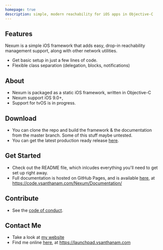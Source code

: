 ```yaml
---
homepage: true
description: simple, modern reachability for iOS apps in Objective-C
---
```

## Features
Nexum is a simple iOS framework that adds easy, drop-in reachability management support, along with other network utilities.

*  Get basic setup in just a few lines of code.
*  Flexible class separation (delegation, blocks, notifications)

## About
* Nexum is packaged as a static iOS framework, written in Objective-C
* Nexum support iOS 9.0+,
* Support for tvOS is in progress.

## Download
* You can clone the repo and build the framework & the documentation from the master branch. Some of this stuff maybe untested.
* You can get the latest production ready release [here](https://github.com/vsanthanam/Nexum/releases/latest).

## Get Started
* Check out the README file, which inlcudes everything you'll need to get set up right away.
* Full documentation is hosted on GitHub Pages, and is available [here](https://code.vsanthanam.com/Nexum/Documentation/), at https://code.vsanthanam.com/Nexum/Documentation/

## Contribute
* See the [code of conduct](https://code.vsanthanam.com/Nexum/CODE_OF_CONDUCT).

## Contact Me
* Take a look at [my website](https://www.vsanthanam.com)
* Find me online [here](https://launchpad.vsanthanam.com), at https://launchpad.vsanthanam.com

